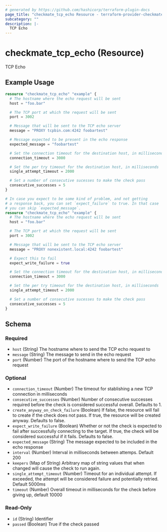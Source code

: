 ```yaml
---
# generated by https://github.com/hashicorp/terraform-plugin-docs
page_title: "checkmate_tcp_echo Resource - terraform-provider-checkmate"
subcategory: ""
description: |-
  TCP Echo
---
```


# checkmate_tcp_echo (Resource)

TCP Echo

## Example Usage

```terraform
resource "checkmate_tcp_echo" "example" {
  # The hostname where the echo request will be sent
  host = "foo.bar"

  # The TCP port at which the request will be sent
  port = 3002

  # Message that will be sent to the TCP echo server
  message = "PROXY tcpbin.com:4242 foobartest"

  # Message expected to be present in the echo response
  expected_message = "foobartest"

  # Set the connection timeout for the destination host, in milliseconds
  connection_timeout = 3000

  # Set the per try timeout for the destination host, in milliseconds
  single_attempt_timeout = 2000

  # Set a number of consecutive sucesses to make the check pass
  consecutive_successes = 5
}

# In case you expect to be some kind of problem, and not getting
# a response back, you can set `expect_failure` to true. In that case
# you can skip `expected_message`.
resource "checkmate_tcp_echo" "example" {
  # The hostname where the echo request will be sent
  host = "foo.bar"

  # The TCP port at which the request will be sent
  port = 3002

  # Message that will be sent to the TCP echo server
  message = "PROXY nonexistent.local:4242 foobartest"

  # Expect this to fail
  expect_write_failure = true

  # Set the connection timeout for the destination host, in milliseconds
  connection_timeout = 3000

  # Set the per try timeout for the destination host, in milliseconds
  single_attempt_timeout = 2000

  # Set a number of consecutive sucesses to make the check pass
  consecutive_successes = 5
}
```

<!-- schema generated by tfplugindocs -->
## Schema

### Required

- `host` (String) The hostname where to send the TCP echo request to
- `message` (String) The message to send in the echo request
- `port` (Number) The port of the hostname where to send the TCP echo request

### Optional

- `connection_timeout` (Number) The timeout for stablishing a new TCP connection in milliseconds
- `consecutive_successes` (Number) Number of consecutive successes required before the check is considered successful overall. Defaults to 1.
- `create_anyway_on_check_failure` (Boolean) If false, the resource will fail to create if the check does not pass. If true, the resource will be created anyway. Defaults to false.
- `expect_write_failure` (Boolean) Whether or not the check is expected to fail after successfully connecting to the target. If true, the check will be considered successful if it fails. Defaults to false.
- `expected_message` (String) The message expected to be included in the echo response
- `interval` (Number) Interval in milliseconds between attemps. Default 200
- `keepers` (Map of String) Arbitrary map of string values that when changed will cause the check to run again.
- `single_attempt_timeout` (Number) Timeout for an individual attempt. If exceeded, the attempt will be considered failure and potentially retried. Default 5000ms
- `timeout` (Number) Overall timeout in milliseconds for the check before giving up, default 10000

### Read-Only

- `id` (String) Identifier
- `passed` (Boolean) True if the check passed
